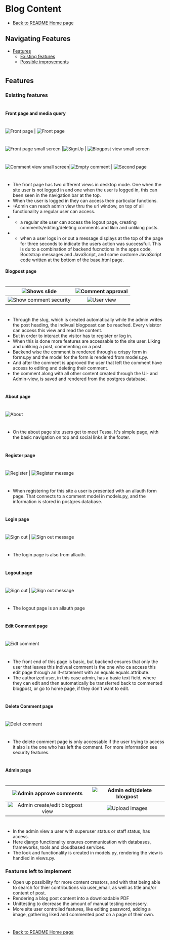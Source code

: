 # Blog Content
* [Back to README Home page](/README.md)
## Navigating Features
* [Features](#features)
   - [Existing features](#existing-features)
   - [Possible improvements](#features-left-to-implement)
#
## Features

### Existing features
#
#### Front page and media query
#
![Front page](/media/not_login.jpeg)  | ![Front page](/media/loggedin.jpeg)
#

![Front page small screen](/media/pageview_sm_screen.jpeg) |![SignUp](/media/signup_sm_screen.jpeg) | ![Blogpost view small screen](/media/comment_view_sm_screen.jpeg)
#
![Comment view small screen](/media/comment_view_sm_screen.jpeg)|![Empty comment](/media/empty_comment.jpeg) | ![Second page](/media/second_page_sm_screen.jpeg)
#
- The front page has two different views in desktop mode. One when the site user is not logged in and one when the user is logged in, this can been seen in the navigation bar at the top.
- When the user is logged in they can access their particular functions.
- -Admin can reach admin view thru the url window, on top of all functionality a regular user can access.
- - a regular site user can access the logout page, creating comments/editing/deleting comments and likin and unliking posts.
- - when a user logs in or out a message displays at the top of the page for three seconds to indicate the users action was successfull. This is du to a combination of backend fucnctions in the apps code, Bootstrap messages and JavaScript, and some custome JavaScript code written at the bottom of the base.html page.
#### Blogpost page
#
![Shows slide](/media/shows_slide.jpeg)                 | ![Comment approval](/media/comment_approval.jpeg)
:------------------------------------------------------:|:----------------------------------------:
![Show comment security](/media/two_comments.jpeg)      | ![User view](/media/user_two_comments.jpeg)
#
- Through the slug, which is created automatically while the admin writes the post heading, the indivual blogpoast can be reached. Every visistor can access this view and read the content.
- But in order to interact the visitor has to register or log in.
- When this is done more features are accessable to the site user. Liking and unliking a post, commenting on a post.
- Backend wise the comment is rendered through a crispy form in forms.py and the model for the form is rendered from models.py.
- And after the comment is approved the user that left the comment have access to editing and deleting their comment.
- the comment along with all other content created through the UI- and Admin-view, is saved and rendered from the postgres database.
#
#### About page
#
![About](/media/about_page.jpeg)
#
- On the about page site users get to meet Tessa. It's simple page, with the basic navigation on top and social links in the footer.
#
#### Register page
#
![Register](/media/signout_page_big.jpeg) | ![Register message](/media/signin_msg.jpeg)
#
- When registering for this site a user is presented with an allauth form page. That connects to a comment model in models.py, and the information is stored in postgres database.
#
#### Login page
#
![Sign out](/media/signout_page_big.jpeg) | ![Sign out message](/media/signin_msg.jpeg)
#
- The login page is also from allauth.
#
#### Logout page
#
![Sign out](/media/signout_page_big.jpeg) | ![Sign out message](/media/signin_msg.jpeg)
#
- The logout page is an allauth page
#
#### Edit Comment page
#
![Eidt comment](/media/admin_edit_comment.jpeg)
#
- The  front end of this page is basic, but backend ensures that only the user that leaves this indivual comment is the one who ca access this edit page through an if-statement with an equals equals attribute.
- The authorized user, in this case admin, has a basic text field, where they can edit and then automatically be transferred back to commented blogpost, or go to home page, if they don't want to edit.
#
#### Delete Comment page
#
![Delet comment](/media/delete_comment.jpeg)
#
- The delete comment page is only accessable if the user trying to access it also is the one who has left the comment. For more information see security features.
#
#### Admin page
#
![Admin approve comments](/media/approve_comments.jpeg) | ![Admin edit/delete blogpost](/media/blogpost_view.jpeg)
:------------------------------------------------------:|:----------------------------------------:
![Admin create/edit blogpost view](/media/create_post.jpeg) | ![Upload images](/media/upload_images.jpeg)
#
- In the admin view a user with superuser status or staff status, has access.
- Here django functionality ensures communication with databases, frameworks, tools and cloudbased services.
- The look and functionality is created in models.py, rendering the view is handled in views.py. 

### Features left to implement
- Open up possibility for more content creators, and with that being able to search for thier contributions via user_email, as well as title and/or content of post.
- Rendering a blog post content into a downloadable PDF
- Unittesting to decrease the amount of manual testing necessery.
- More site user controlled features, like editing password, adding a image, gathering liked and commented post on a page of their own.
#
* [Back to README Home page](/README.md)
#